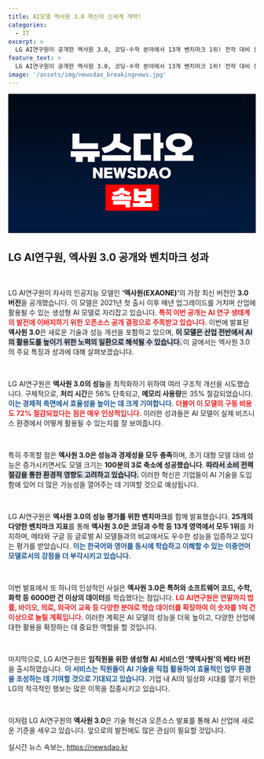 ```yaml
---
title: AI모델 엑사원 3.0 혁신의 신세계 개막!
categories:
  - IT
excerpt: >
  LG AI연구원이 공개한 엑사원 3.0, 코딩·수학 분야에서 13개 벤치마크 1위! 전작 대비 성능과 경제성 모두 향상, 오픈소스 공개로 AI 연구 생태계에 기여하며 글로벌 경쟁력 인정받았다.
feature_text: >
  LG AI연구원이 공개한 엑사원 3.0, 코딩·수학 분야에서 13개 벤치마크 1위! 전작 대비 성능과 경제성 모두 향상, 오픈소스 공개로 AI 연구 생태계에 기여하며 글로벌 경쟁력 인정받았다.
image: '/assets/img/newsdao_breakingnews.jpg'
---
```


<p><img src="/assets/img/newsdao_breakingnews.jpg" alt="firstkoreanews 속보" /></p>

<h2 data-ke-size="size26">LG AI연구원, 엑사원 3.0 공개와 벤치마크 성과</h2>

<p data-ke-size="size16">&nbsp;</p>

<p>LG AI연구원이 자사의 인공지능 모델인 <b>‘엑사원(EXAONE)’</b>의 가장 최신 버전인 <b>3.0 버전</b>을 공개했습니다. 이 모델은 2021년 첫 출시 이후 매년 업그레이드를 거치며 산업에 활용될 수 있는 생성형 AI 모델로 자리잡고 있습니다. <b><span style="color: #ee2323;">특히 이번 공개는 AI 연구 생태계의 발전에 이바지하기 위한 오픈소스 공개 결정으로 주목받고 있습니다.</span></b> 이번에 발표된 <b>엑사원 3.0</b>은 새로운 기술과 성능 개선을 포함하고 있으며, <b><span style="background-color: #21538527;">이 모델은 산업 전반에서 AI의 활용도를 높이기 위한 노력의 일환으로 해석될 수 있습니다. </span></b> 이 글에서는 엑사원 3.0의 주요 특징과 성과에 대해 살펴보겠습니다.</p>

<p data-ke-size="size16">&nbsp;</p>

<p>LG AI연구원은 <b>엑사원 3.0의 성능</b>을 최적화하기 위하여 여러 구조적 개선을 시도했습니다. 구체적으로, <b>처리 시간</b>은 56% 단축되고, <b>메모리 사용량</b>은 35% 절감되었습니다. <b><span style="color: #1a5490;">이는 경제적 측면에서 효율성을 높이는 데 크게 기여합니다.</span></b> <b><span style="color: #ee2323;">더불어 이 모델의 구동 비용도 72% 절감되었다는 점은 매우 인상적입니다.</span></b> 이러한 성과들은 AI 모델이 실제 비즈니스 환경에서 어떻게 활용될 수 있는지를 잘 보여줍니다.</p>

<p data-ke-size="size16">&nbsp;</p>

<p>특히 주목할 점은 <b>엑사원 3.0은 성능과 경제성을 모두 충족</b>하며, 초기 대형 모델 대비 성능은 증가시키면서도 모델 크기는 <b>100분의 3로 축소에 성공했습니다</b>. <b><span style="background-color: #21538527;">따라서 소비 전력 절감을 통한 환경적 영향도 고려하고 있습니다.</span></b> 이러한 혁신은 기업들이 AI 기술을 도입함에 있어 더 많은 가능성을 열어주는 데 기여할 것으로 예상됩니다.</p>

<p data-ke-size="size16">&nbsp;</p>

<p>LG AI연구원은 <b>엑사원 3.0의 성능 평가를 위한 벤치마크</b>를 함께 발표했습니다. <b>25개의 다양한 벤치마크 지표</b>를 통해 <b>엑사원 3.0은 코딩과 수학 등 13개 영역에서 모두 1위</b>를 차지하며, 메타와 구글 등 글로벌 AI 모델들과의 비교에서도 우수한 성능을 입증하고 있다는 평가를 받았습니다. <b><span style="color: #1a5490;">이는 한국어와 영어를 동시에 학습하고 이해할 수 있는 이중언어 모델로서의 강점을 더 부각시키고 있습니다.</span></b></p>

<p data-ke-size="size16">&nbsp;</p>

<p>이번 발표에서 또 하나의 인상적인 사실은 <b>엑사원 3.0은 특허와 소프트웨어 코드, 수학, 화학 등</b> <b>6000만 건 이상의 데이터</b>를 학습했다는 점입니다. <b><span style="color: #ee2323;">LG AI연구원은 연말까지 법률, 바이오, 의료, 외국어 교육 등 다양한 분야로 학습 데이터를 확장하여 이 숫자를 1억 건 이상으로 늘릴 계획입니다.</span></b> 이러한 계획은 AI 모델의 성능을 더욱 높이고, 다양한 산업에 대한 활용을 확장하는 데 중요한 역할을 할 것입니다.</p>

<p data-ke-size="size16">&nbsp;</p>

<p>마지막으로, LG AI연구원은 <b>임직원을 위한 생성형 AI 서비스인 ‘챗엑사원’의 베타 버전</b>을 출시하였습니다. <b><span style="color: #1a5490;">이 서비스는 직원들이 AI 기술을 직접 활용하여 효율적인 업무 환경을 조성하는 데 기여할 것으로 기대되고 있습니다.</span></b> 기업 내 AI의 일상화 시대를 열기 위한 LG의 적극적인 행보는 많은 이목을 집중시키고 있습니다.</p>

<p data-ke-size="size16">&nbsp;</p>

<p>이처럼 LG AI연구원의 <b>엑사원 3.0</b>은 기술 혁신과 오픈소스 발표를 통해 AI 산업에 새로운 기준을 세우고 있습니다. 앞으로의 발전에도 많은 관심이 필요할 것입니다.</p>
실시간 뉴스 속보는, <a href="https://newsdao.kr" rel="dofollow">https://newsdao.kr</a>


